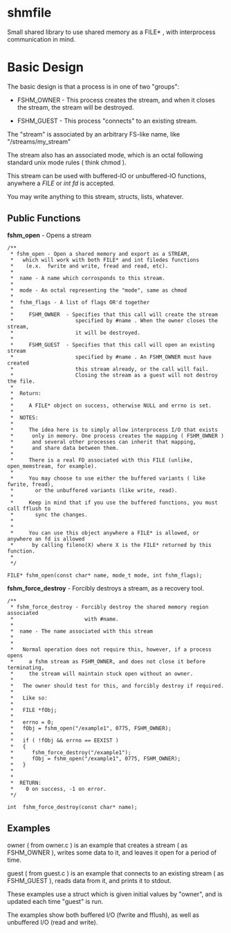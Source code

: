 # shmfile
Small shared library to use shared memory as a FILE\* , with interprocess communication in mind.



Basic Design
============

The basic design is that a process is in one of two "groups":

* FSHM\_OWNER - This process creates the stream, and when it closes the stream, the stream will be destroyed.

* FSHM\_GUEST - This process "connects" to an existing stream.


The "stream" is associated by an arbitrary FS-like name, like "/streams/my\_stream"

The stream also has an associated mode, which is an octal following standard unix mode rules  ( think chmod ).


This stream can be used with buffered-IO or unbuffered-IO functions, anywhere a *FILE* or *int fd* is accepted.

You may write anything to this stream, structs, lists, whatever.


Public Functions
----------------


**fshm\_open** - Opens a stream


	/**
	 * fshm_open - Open a shared memory and export as a STREAM, 
	 *   which will work with both FILE* and int filedes functions
	 *    (e.x.  fwrite and write, fread and read, etc).
	 *
	 *  name - A name which corrosponds to this stream.
	 *
	 *  mode - An octal representing the "mode", same as chmod
	 *
	 *  fshm_flags - A list of flags OR'd together
	 *
	 *     FSHM_OWNER  - Specifies that this call will create the stream
	 *                    specified by #name . When the owner closes the stream,
	 *                    it will be destroyed.
	 *
	 *     FSHM_GUEST  - Specifies that this call will open an existing stream
	 *                    specified by #name . An FSHM_OWNER must have created
	 *                    this stream already, or the call will fail.
	 *                    Closing the stream as a guest will not destroy the file.
	 *
	 *  Return:
	 *
	 *     A FILE* object on success, otherwise NULL and errno is set.
	 *
	 *  NOTES:
	 *
	 *     The idea here is to simply allow interprocess I/O that exists
	 *      only in memory. One process creates the mapping ( FSHM_OWNER )
	 *      and several other processes can inherit that mapping,
	 *      and share data between them.
	 *
	 *     There is a real FD associated with this FILE (unlike, open_memstream, for example).
	 *     
	 *     You may choose to use either the buffered variants ( like fwrite, fread), 
	 *       or the unbuffered variants (like write, read).
	 *
	 *     Keep in mind that if you use the buffered functions, you must call fflush to
	 *       sync the changes.
	 *
	 *
	 *     You can use this object anywhere a FILE* is allowed, or anywhere an fd is allowed
	 *      by calling fileno(X) where X is the FILE* returned by this function.
	 *
	 */

	FILE* fshm_open(const char* name, mode_t mode, int fshm_flags);


**fshm\_force\_destroy** - Forcibly destroys a stream, as a recovery tool.


	/**
	 * fshm_force_destroy - Forcibly destroy the shared memory region associated
	 *                       with #name.
	 *
	 *  name - The name associated with this stream
	 *
	 *
	 *   Normal operation does not require this, however, if a process opens
	 *     a fshm stream as FSHM_OWNER, and does not close it before terminating,
	 *     the stream will maintain stuck open without an owner.
	 *
	 *   The owner should test for this, and forcibly destroy if required.
	 *
	 *   Like so:
	 *
	 *   FILE *fObj;
	 *
	 *   errno = 0;
	 *   fObj = fshm_open("/example1", 0775, FSHM_OWNER);
	 *
	 *   if ( !fObj && errno == EEXIST )
	 *   {
	 *      fshm_force_destroy("/example1");
	 *      fObj = fshm_open("/example1", 0775, FSHM_OWNER);
	 *   }
	 *
	 *
	 *  RETURN:
	 *    0 on success, -1 on error.
	 */

	int  fshm_force_destroy(const char* name);


Examples
--------

owner ( from owner.c )  is an example that creates a stream ( as FSHM\_OWNER ), writes some data to it, and leaves it open for a period of time.

guest ( from guest.c )  is an example that connects to an existing stream ( as FSHM\_GUEST ), reads data from it, and prints it to stdout.


These examples use a struct which is given initial values by "owner", and is updated each time "guest" is run.

The examples show both buffered I/O (fwrite and fflush), as well as unbuffered I/O (read and write).

